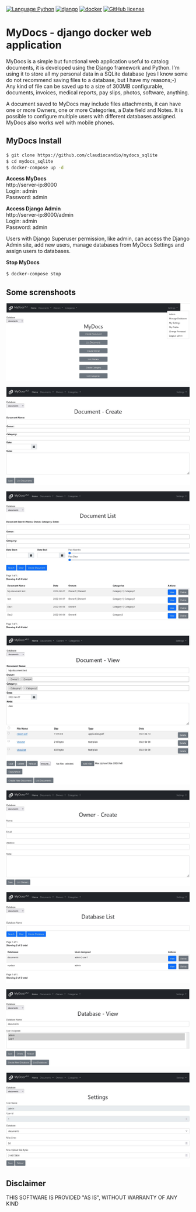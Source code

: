 [![Language Python](https://img.shields.io/badge/language-python-blue)](https://www.python.org/)
[![django](https://img.shields.io/badge/django-4.0-success)](https://www.djangoproject.com/)
[![docker](https://img.shields.io/badge/docker-compose-success)](https://www.docker.com/)
[![GitHub license](https://claudiocandio.github.io/img/license_mit.svg)](https://github.com/claudiocandio/gemini-api/blob/master/LICENSE)

# MyDocs - django docker web application

MyDocs is a simple but functional web application useful to catalog documents, it is developed using the Django framework and Python. I'm using it to store all my personal data in a SQLite database (yes I know some do not recommend saving files to a database, but I have my reasons;-)  
Any kind of file can be saved up to a size of 300MB configurable, documents, invoices, medical reports, pay slips, photos, software, anything.

A document saved to MyDocs may include files attachments, it can have one or more Owners, one or more Categories, a Date field and Notes. It is possible to configure multiple users with different databases assigned. MyDocs also works well with mobile phones.

## MyDocs Install

```bash
$ git clone https://github.com/claudiocandio/mydocs_sqlite
$ cd mydocs_sqlite
$ docker-compose up -d
```

**Access MyDocs**  
http://server-ip:8000  
Login: admin  
Password: admin

**Access Django Admin**  
http://server-ip:8000/admin  
Login: admin  
Password: admin

Users with Django Superuser permission, like admin, can access the Django Admin site, add new users, manage databases from MyDocs Settings and assign users to databases.

**Stop MyDocs**
```bash
$ docker-compose stop
```

## Some screnshoots

![mydocs](https://raw.githubusercontent.com/claudiocandio/claudiocandio.github.io/main/img/mydocs/mydocs1.jpg)  

![mydocs](https://raw.githubusercontent.com/claudiocandio/claudiocandio.github.io/main/img/mydocs/mydocs2.jpg)  

![mydocs](https://raw.githubusercontent.com/claudiocandio/claudiocandio.github.io/main/img/mydocs/mydocs3.jpg)  

![mydocs](https://raw.githubusercontent.com/claudiocandio/claudiocandio.github.io/main/img/mydocs/mydocs4.jpg)  

![mydocs](https://raw.githubusercontent.com/claudiocandio/claudiocandio.github.io/main/img/mydocs/mydocs5.jpg)  

![mydocs](https://raw.githubusercontent.com/claudiocandio/claudiocandio.github.io/main/img/mydocs/mydocs6.jpg)  

![mydocs](https://raw.githubusercontent.com/claudiocandio/claudiocandio.github.io/main/img/mydocs/mydocs7.jpg)  

![mydocs](https://raw.githubusercontent.com/claudiocandio/claudiocandio.github.io/main/img/mydocs/mydocs8.jpg)  

## Disclaimer

THIS SOFTWARE IS PROVIDED "AS IS", WITHOUT WARRANTY OF ANY KIND
